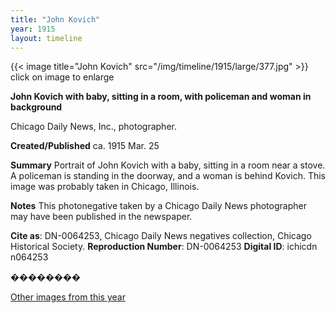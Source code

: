 ```yaml
---
title: "John Kovich"
year: 1915
layout: timeline
---
```


{{< image title="John Kovich" src="/img/timeline/1915/large/377.jpg" >}}
click on image to enlarge

__**John Kovich with baby, sitting in a room, with policeman and woman in background**__

Chicago Daily News, Inc., photographer.

**Created/Published**
ca. 1915 Mar. 25

**Summary**
Portrait of John Kovich with a baby, sitting in a room near a stove. A policeman is standing in the doorway, and a woman is behind Kovich. This image was probably taken in Chicago, Illinois.

**Notes**
This photonegative taken by a Chicago Daily News photographer may have been published in the newspaper.

__Cite as__: DN-0064253, Chicago Daily News negatives collection, Chicago Historical Society.
__Reproduction Number__: DN-0064253
__Digital ID__: ichicdn n064253

��������  

[Other images from this year](/historical/timeline/1915)